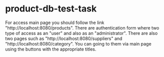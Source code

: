 # product-db-test-task

For access main page you should follow the link "http://localhost:8080/products".
There are authentication form where two type of access as an "user" and also as an "administrator". 
There are also two pages such as "http://localhost:8080/suppliers" and "http://localhost:8080/category".
You can going to them via main page using the buttons with the appropriate titles.
